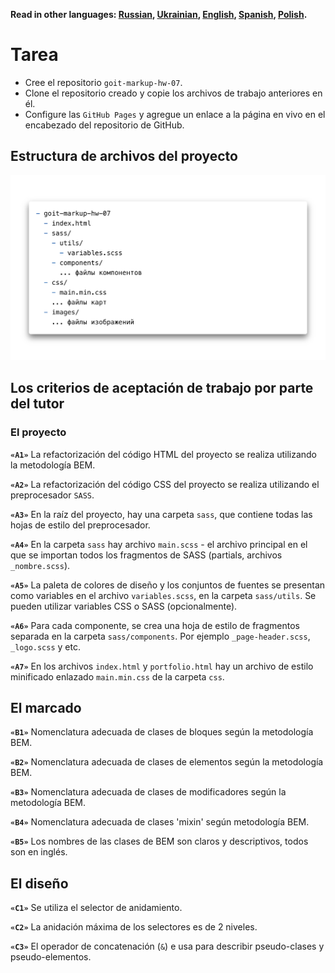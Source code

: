 **Read in other languages: [Russian](README.md), [Ukrainian](README.ua.md),
[English](README.en.md), [Spanish](README.es.md), [Polish](README.pl.md).**

# Tarea

- Cree el repositorio `goit-markup-hw-07`.
- Clone el repositorio creado y copie los archivos de trabajo anteriores en él.
- Configure las `GitHub Pages` y agregue un enlace a la página en vivo en el
  encabezado del repositorio de GitHub.

## Estructura de archivos del proyecto

![Estructura de archivos del proyecto](./preview.png)

## Los criterios de aceptación de trabajo por parte del tutor

### El proyecto

**`«A1»`** La refactorización del código HTML del proyecto se realiza utilizando
la metodología BEM.

**`«A2»`** La refactorización del código CSS del proyecto se realiza utilizando
el preprocesador `SASS`.

**`«A3»`** En la raíz del proyecto, hay una carpeta `sass`, que contiene todas
las hojas de estilo del preprocesador.

**`«A4»`** En la carpeta `sass` hay archivo `main.scss` - el archivo principal
en el que se importan todos los fragmentos de SASS (partials, archivos
`_nombre.scss`).

**`«A5»`** La paleta de colores de diseño y los conjuntos de fuentes se
presentan como variables en el archivo `variables.scss`, en la carpeta
`sass/utils`. Se pueden utilizar variables CSS o SASS (opcionalmente).

**`«A6»`** Para cada componente, se crea una hoja de estilo de fragmentos
separada en la carpeta `sass/components`. Por ejemplo `_page-header.scss`,
`_logo.scss` y etc.

**`«A7»`** En los archivos `index.html` y `portfolio.html` hay un archivo de
estilo minificado enlazado `main.min.css` de la carpeta `css`.

## El marcado

**`«B1»`** Nomenclatura adecuada de clases de bloques según la metodología BEM.

**`«B2»`** Nomenclatura adecuada de clases de elementos según la metodología
BEM.

**`«B3»`** Nomenclatura adecuada de clases de modificadores según la metodología
BEM.

**`«B4»`** Nomenclatura adecuada de clases 'mixin' según metodología BEM.

**`«B5»`** Los nombres de las clases de BEM son claros y descriptivos, todos son
en inglés.

## El diseño

**`«C1»`** Se utiliza el selector de anidamiento.

**`«C2»`** La anidación máxima de los selectores es de 2 niveles.

**`«C3»`** El operador de concatenación (`&`) e usa para describir pseudo-clases
y pseudo-elementos.
